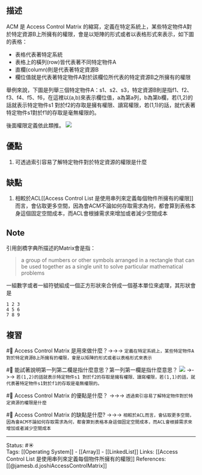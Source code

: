 

## 描述
ACM 是 Access Control Matrix 的縮寫，定義在特定系統上，某些特定物件A對於特定資源B上所擁有的權限，會是以矩陣的形式或者以表格形式來表示，如下圖的表格：
- 表格代表著特定系統
- 表格上的橫列(row)皆代表著不同特定物件A
- 直欄(column)則是代表著特定資源B
- 欄位值就是代表著特定物件A對於該欄位所代表的特定資源B之所擁有的權限

舉例來說，下圖是列舉三個特定物件A：s1、s2、s3，特定資源B則是指f1、f2、f3、f4、f5、f6，在這裡以(a,b)來表示欄位值，a為第a列，b為第b欄，若(1,2)的話就表示特定物件s1 對於f2的存取是擁有權限、讀寫權限，若(1,1)的話，就代表著特定物件s1對於f1的存取是毫無權限的。

後面權限定義依此類推。
![](https://www.researchgate.net/profile/James-Joshi/publication/27233516/figure/fig1/AS:638408414220289@1529219835691/An-access-control-matrix-and-its-access-control-list-and-capability-list.png)

## 優點
1. 可透過索引容易了解特定物件對於特定資源的權限是什麼

## 缺點
1. 相較於ACL[[Access Control List 是使用串列來定義每個物件所擁有的權限]]而言，會佔取更多空間，因為會ACM不論如何存取需求為何，都會算到表格本身這個固定空間成本，而ACL會根據需求來增加或者減少空間成本


## Note
引用劍橋字典所描述的Matrix會是指：
> a group of numbers or other symbols arranged in a rectangle that can be used together as a single unit to solve particular mathematical problems

一組數字或者一組符號組成一個正方形狀來合併成一個基本單位來處理，其形狀會是
```
1 2 3
4 5 6
7 8 9
```


## 複習

#🧠 Access Control Matrix 是用來做什麼？->->-> `定義在特定系統上，某些特定物件A對於特定資源B上所擁有的權限，會是以矩陣的形式或者以表格形式來表示`
<!--SR:!2022-05-22,4,270-->

#🧠  能試著說明第一列第二欄是指什麼意思？第一列第一欄是指什麼意思？ ![](https://www.researchgate.net/profile/James-Joshi/publication/27233516/figure/fig1/AS:638408414220289@1529219835691/An-access-control-matrix-and-its-access-control-list-and-capability-list.png) ->->-> `若(1,2)的話就表示特定物件s1 對於f2的存取是擁有權限、讀寫權限，若(1,1)的話，就代表著特定物件s1對於f1的存取是毫無權限的。`
<!--SR:!2022-05-22,4,270-->

#🧠  Access Control Matrix 的優點是什麼？ ->->-> `透過索引容易了解特定物件對於特定資源的權限是什麼`
<!--SR:!2022-05-22,4,270-->

#🧠  Access Control Matrix 的缺點是什麼? ->->-> `相較於ACL而言，會佔取更多空間，因為會ACM不論如何存取需求為何，都會算到表格本身這個固定空間成本，而ACL會根據需求來增加或者減少空間成本`
<!--SR:!2022-05-21,3,250-->

---
Status: #☀️  
Tags:
[[Operating System]]  - [[Array]] - [[LinkedList]]
Links:
[[Access Control List 是使用串列來定義每個物件所擁有的權限]]
References:
[[@jamesb.d.joshiAccessControlMatrix]]
